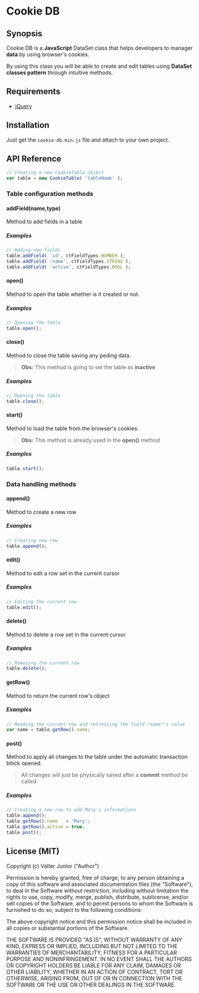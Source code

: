 # Cookie DB

## Synopsis
Cookie DB is a **JavaScript** DataSet class that helps developers to manager **data** by using browser's cookies.

By using this class you will be able to create and edit tables using **DataSet classes pattern** through intuitive methods.

## Requirements

* [jQuery](https://jquery.com)

## Installation

Just get the `cookie-db.min.js` file and attach to your own project.

## API Reference

```javascript
// Creating a new CookieTable object
var table = new CookieTable( 'tableName' );
```
### Table configuration methods

#### addField(name,type)

Method to add fields in a table

##### Examples

```javascript
// Adding new fields
table.addField( 'id', ctFieldTypes.NUMBER );
table.addField( 'name', ctFieldTypes.STRING );
table.addField( 'active', ctFieldTypes.BOOL );
```

#### open()

Method to open the table whether is it created or not.

##### Examples

```javascript
// Opening the table
table.open();
```

#### close()

Method to close the table saving any peding data.

> **Obs:** This method is going to set the table as **inactive**

##### Examples

```javascript
// Opening the table
table.close();
```

#### start()

Method to load the table from the browser's cookies.

> **Obs:** This method is already used in the **open()** method

##### Examples

```javascript
table.start();
```

### Data handling methods

#### append()

Method to create a new row

##### Examples

```javascript
// Creating new row
table.append();
```

#### edit()

Method to edit a row set in the current cursor

##### Examples

```javascript
// Editing the current row
table.edit();
```

#### delete()

Method to delete a row set in the current cursor

##### Examples

```javascript
// Removing the current row
table.delete();
```

#### getRow()

Method to return the current row's object

##### Examples

```javascript
// Reading the current row and retreiving the field "name"'s value
var name = table.getRow().name;
```

#### post()

Method to apply all changes to the table under the automatic transaction block opened.

> All changes will just be physically saved after a **commit** method be called 

##### Examples

```javascript
// Creating a new row to add Mary's informations
table.append();
table.getRow().name   = 'Mary';
table.getRow().active = true;
table.post();
```

## License (MIT)

Copyright (c) Valter Junior ("Author")

Permission is hereby granted, free of charge, to any person obtaining a copy of this software and associated documentation files (the "Software"), to deal in the Software without restriction, including without limitation the rights to use, copy, modify, merge, publish, distribute, sublicense, and/or sell copies of the Software, and to permit persons to whom the Software is furnished to do so, subject to the following conditions:

The above copyright notice and this permission notice shall be included in all copies or substantial portions of the Software.

THE SOFTWARE IS PROVIDED "AS IS", WITHOUT WARRANTY OF ANY KIND, EXPRESS OR IMPLIED, INCLUDING BUT NOT LIMITED TO THE WARRANTIES OF MERCHANTABILITY, FITNESS FOR A PARTICULAR PURPOSE AND NONINFRINGEMENT. IN NO EVENT SHALL THE AUTHORS OR COPYRIGHT HOLDERS BE LIABLE FOR ANY CLAIM, DAMAGES OR OTHER LIABILITY, WHETHER IN AN ACTION OF CONTRACT, TORT OR OTHERWISE, ARISING FROM, OUT OF OR IN CONNECTION WITH THE SOFTWARE OR THE USE OR OTHER DEALINGS IN THE SOFTWARE.
